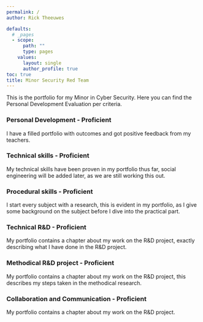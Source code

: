 ```yaml
---
permalink: /
author: Rick Theeuwes

defaults:
  # _pages
  - scope:
      path: ""
      type: pages
    values:
      layout: single
      author_profile: true
toc: true
title: Minor Security Red Team
---
```


This is the portfolio for my Minor in Cyber Security. Here you can find the Personal Development Evaluation per criteria.

### Personal Development - Proficient

I have a filled portfolio with outcomes and got positive feedback from my teachers.

### Technical skills - Proficient

My technical skills have been proven in my portfolio thus far, social engineering will be added later, as we are still working this out.

### Procedural skills - Proficient

I start every subject with a research, this is evident in my portfolio, as I give some background on the subject before I dive into the practical part.

### Technical R&D - Proficient

My portfolio contains a chapter about my work on the R&D project, exactly describing what I have done in the R&D project.

### Methodical R&D project - Proficient

My portfolio contains a chapter about my work on the R&D project, this describes my steps taken in the methodical research.

### Collaboration and Communication - Proficient

My portfolio contains a chapter about my work on the R&D project.
